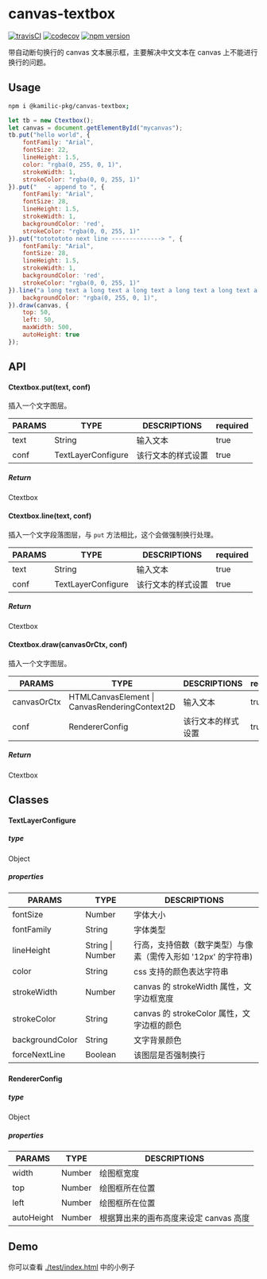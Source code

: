 # canvas-textbox
[![travisCI](https://www.travis-ci.org/kamilic/canvas-textbox.svg?branch=master)](https://www.travis-ci.org/kamilic/canvas-textbox) [![codecov](https://codecov.io/gh/kamilic/canvas-textbox/branch/master/graph/badge.svg)](https://codecov.io/gh/kamilic/canvas-textbox)
[![npm version](https://badge.fury.io/js/%40kamilic-pkg%2Fcanvas-textbox.svg)](https://badge.fury.io/js/%40kamilic-pkg%2Fcanvas-textbox)

带自动断句换行的 canvas 文本展示框，主要解决中文文本在 canvas 上不能进行换行的问题。

## Usage
```bash
npm i @kamilic-pkg/canvas-textbox;
```

```javascript
let tb = new Ctextbox();
let canvas = document.getElementById("mycanvas");
tb.put("hello world", {
    fontFamily: "Arial",
    fontSize: 22,
    lineHeight: 1.5,
    color: "rgba(0, 255, 0, 1)",
    strokeWidth: 1,
    strokeColor: "rgba(0, 0, 255, 1)"
}).put("   - append to ", {
    fontFamily: "Arial",
    fontSize: 28,
    lineHeight: 1.5,
    strokeWidth: 1,
    backgroundColor: 'red',
    strokeColor: "rgba(0, 0, 255, 1)"
}).put("tototototo next line --------------> ", {
    fontFamily: "Arial",
    fontSize: 28,
    lineHeight: 1.5,
    strokeWidth: 1,
    backgroundColor: 'red',
    strokeColor: "rgba(0, 0, 255, 1)"
}).line("a long text a long text a long text a long text a long text a long text a long text ", {
    backgroundColor: "rgba(0, 255, 0, 1)",
}).draw(canvas, {
    top: 50,
    left: 50,
    maxWidth: 500,
    autoHeight: true
});
```



## API

#### Ctextbox.put(text, conf)

插入一个文字图层。

| PARAMS | TYPE               | DESCRIPTIONS | required |
| ------ | ------------------ | ------------ | -------- |
| text   | String             | 输入文本         | true     |
| conf   | TextLayerConfigure | 该行文本的样式设置    | true     |

##### Return 

Ctextbox



#### Ctextbox.line(text, conf)

插入一个文字段落图层，与 ```put``` 方法相比，这个会做强制换行处理。

| PARAMS | TYPE               | DESCRIPTIONS | required |
| ------ | ------------------ | ------------ | -------- |
| text   | String             | 输入文本         | true     |
| conf   | TextLayerConfigure | 该行文本的样式设置    | true     |

##### Return

Ctextbox



#### Ctextbox.draw(canvasOrCtx, conf)

插入一个文字图层。

| PARAMS      | TYPE                                     | DESCRIPTIONS | required |
| ----------- | ---------------------------------------- | ------------ | -------- |
| canvasOrCtx | HTMLCanvasElement \| CanvasRenderingContext2D | 输入文本         | true     |
| conf        | RendererConfig                           | 该行文本的样式设置    | true     |

##### Return

Ctextbox



## Classes

#### TextLayerConfigure

##### type

Object

##### properties

| PARAMS          | TYPE             | DESCRIPTIONS                        |
| --------------- | ---------------- | ----------------------------------- |
| fontSize        | Number           | 字体大小                                |
| fontFamily      | String           | 字体类型                                |
| lineHeight      | String \| Number | 行高，支持倍数（数字类型）与像素（需传入形如 '12px' 的字符串) |
| color           | String           | css 支持的颜色表达字符串                      |
| strokeWidth     | Number           | canvas 的 strokeWidth 属性，文字边框宽度      |
| strokeColor     | String           | canvas 的 strokeColor 属性，文字边框的颜色     |
| backgroundColor | String           | 文字背景颜色                              |
| forceNextLine   | Boolean          | 该图层是否强制换行                           |

##### 

#### RendererConfig

##### type

Object

##### properties

| PARAMS     | TYPE   | DESCRIPTIONS            |
| ---------- | ------ | ----------------------- |
| width      | Number | 绘图框宽度                   |
| top        | Number | 绘图框所在位置                 |
| left       | Number | 绘图框所在位置                 |
| autoHeight | Number | 根据算出来的画布高度来设定 canvas 高度 |



## Demo

你可以查看 [./test/index.html](https://github.com/kamilic/canvas-textbox/blob/master/test/index.html) 中的小例子